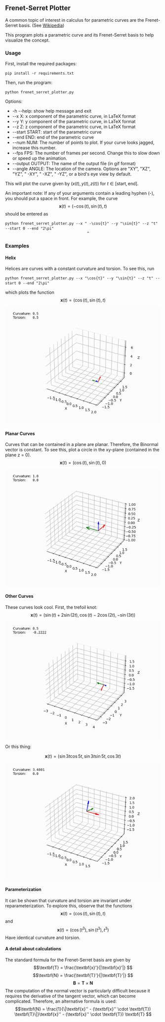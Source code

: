 ## Frenet-Serret Plotter

A common topic of interest in calculus for parametric curves are the Frenet-Serret basis. (See [Wikipedia](https://en.wikipedia.org/wiki/Frenet%E2%80%93Serret_formulas))

This program plots a parametric curve and its Frenet-Serret basis to help visualize the concept. 

### Usage
First, install the required packages:
```
pip install -r requirements.txt
```
Then, run the program:
```
python frenet_serret_plotter.py
```
Options: 
* -h --help: show help message and exit
* --x X: x component of the parametric curve, in LaTeX format
* --y Y: y component of the parametric curve, in LaTeX format
* --z Z: z component of the parametric curve, in LaTeX format
* --start START: start of the parametric curve
* --end END: end of the parametric curve
* --num NUM: The number of points to plot. If your curve looks jagged, increase this number.
* --fps FPS: The number of frames per second. Change this to slow down or speed up the animation.
* --output OUTPUT: The name of the output file (in gif format)
* --angle ANGLE: The location of the camera. Options are "XY", "XZ", "YZ", " -XY", " -XZ", " -YZ", or a bird's eye view by default. 

This will plot the curve given by $(x(t), y(t), z(t))$ for $t \in [\text{start}, \text{end}]$. 

An important note: If any of your arguments contain a leading hyphen (-), you should put a space in front. For example, the curve 
$$\textbf{x}(t) = ( -\cos(t), \sin(t), t )$$
should be entered as 
```
python frenet_serret_plotter.py --x " -\cos{t}" --y "\sin{t}" --z "t" --start 0 --end "2\pi"
                                     ^
```

### Examples
#### Helix
Helices are curves with a constant curvature and torsion. 
To see this, run 
```
python frenet_serret_plotter.py --x "\cos{t}" --y "\sin{t}" --z "t" --start 0 --end "2\pi"
```
which plots the function
$$\textbf{x}(t) = ( \cos(t), \sin(t), t  )$$
<p align="center">
  <img src="https://github.com/LiuJ0/FrenetSerretPlotter/blob/main/img/helix_example.gif">
</p>

#### Planar Curves
Curves that can be contained in a plane are planar. Therefore, the Binormal vector is constant.
To see this, plot a circle in the xy-plane (contained in the plane z = 0). 
$$\textbf{x}(t) = ( \cos(t), \sin(t), 0 )$$
<p align="center">
  <img src="https://github.com/LiuJ0/FrenetSerretPlotter/blob/main/img/circle_example.gif">
</p>

#### Other Curves
These curves look cool. 
First, the trefoil knot: 
$$\textbf{x}(t) = ( \sin(t) + 2\sin(2t), \cos(t) - 2\cos(2t), -\sin(3t) )$$
<p align="center">
  <img src="https://github.com/LiuJ0/FrenetSerretPlotter/blob/main/img/trefoil_knot_example.gif">
</p>
Or this thing:

$$\textbf{x}(t) = ( \sin{3t}\cos{5t}, \sin{3t}\sin{5t}, \cos{3t} )$$

<p align="center">
  <img src="https://github.com/LiuJ0/FrenetSerretPlotter/blob/main/img/thing_example.gif">
</p>

#### Parameterization
It can be shown that curvature and torsion are invariant under reparameterization. 
To explore this, observe that the functions 
$$\textbf{x}(t) = ( \cos(t), \sin(t), t )$$
and 
$$\textbf{x}(t) = ( \cos(t^3), \sin(t^3), t^3 )$$
Have identical curvature and torsion. 

#### A detail about calculations
The standard formula for the Frenet-Serret basis are given by 
$$\textbf{T} = \frac{\textbf{x}'}{|\textbf{x}'|} $$
$$\textbf{N} = \frac{\textbf{T}'}{|\textbf{T}'|} $$
$$\textbf{B} = \textbf{T} \times \textbf{N} $$
The computation of the normal vector is particularly difficult because it requires the derivative of the tangent vector, which can become complicated. Therefore, an alternative formula is used:
$$\textbf{N} = \frac{1}{\|\textbf{x}'' - (\textbf{x}'' \cdot \textbf{T}) \textbf{T}\|}\textbf{x}'' - (\textbf{x}'' \cdot \textbf{T}) \textbf{T} $$